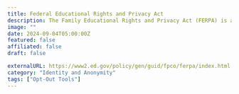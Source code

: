 ```yaml
---
title: Federal Educational Rights and Privacy Act
description: The Family Educational Rights and Privacy Act (FERPA) is a Federal law that protects the privacy of student education records.
image: ""
date: 2024-09-04T05:00:00Z
featured: false
affiliated: false
draft: false

externalURL: https://www2.ed.gov/policy/gen/guid/fpco/ferpa/index.html
category: "Identity and Anonymity"
tags: ["Opt-Out Tools"]
---
```

